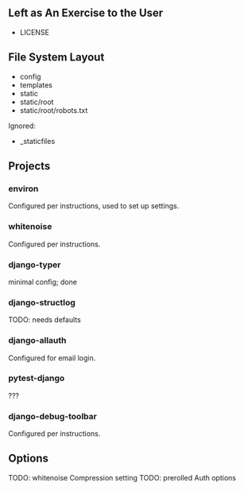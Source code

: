 ## Left as An Exercise to the User

- LICENSE


## File System Layout

- config
- templates
- static
- static/root
- static/root/robots.txt

Ignored:
- _staticfiles

## Projects

### environ

Configured per instructions, used to set up settings.

### whitenoise

Configured per instructions.

### django-typer

minimal config; done

### django-structlog

TODO: needs defaults

### django-allauth

Configured for email login.

### pytest-django

???

### django-debug-toolbar

Configured per instructions.

## Options

TODO: whitenoise Compression setting
TODO: prerolled Auth options
